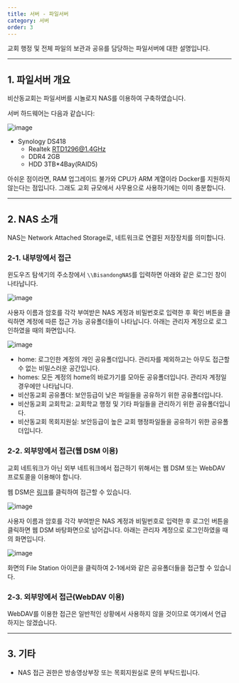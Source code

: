 ```yaml
---
title: 서버 - 파일서버
category: 서버
order: 3
---
```


교회 행정 및 전체 파일의 보관과 공유를 담당하는 파일서버에 대한 설명입니다. 

<hr>

## 1. 파일서버 개요
비산동교회는 파일서버를 시놀로지 NAS를 이용하여 구축하였습니다. 

서버 하드웨어는 다음과 같습니다: 

![image](https://user-images.githubusercontent.com/12420779/107879284-393c8600-6f1b-11eb-9151-e1db59a11479.png)

* Synology DS418
  * Realtek RTD1296@1.4GHz
  * DDR4 2GB
  * HDD 3TB*4Bay(RAID5)

아쉬운 점이라면, RAM 업그레이드 불가와 CPU가 ARM 계열이라 Docker를 지원하지 않는다는 점입니다. 그래도 교회 규모에서 사무용으로 사용하기에는 이미 충분합니다. 

<hr>

## 2. NAS 소개
NAS는 Network Attached Storage로, 네트워크로 연결된 저장장치를 의미합니다. 

### 2-1. 내부망에서 접근
윈도우즈 탐색기의 주소창에서 ```\\BisandongNAS```를 입력하면 아래와 같은 로그인 창이 나타납니다. 

![image](https://user-images.githubusercontent.com/12420779/107879451-27a7ae00-6f1c-11eb-8bd8-49384fdde64e.png)

사용자 이름과 암호를 각각 부여받은 NAS 계정과 비밀번호로 입력한 후 확인 버튼을 클릭하면 계정에 따른 접근 가능 공유폴더들이 나타납니다. 아래는 관리자 계정으로 로그인하였을 때의 화면입니다. 

![image](https://user-images.githubusercontent.com/12420779/107879528-ab619a80-6f1c-11eb-822f-542d9d69e2aa.png)

* home: 로그인한 계정의 개인 공유폴더입니다. 관리자를 제외하고는 아무도 접근할 수 없는 비밀스러운 공간입니다. 
* homes: 모든 계정의 home의 바로가기를 모아둔 공유폴더입니다. 관리자 계정일 경우에만 나타납니다. 
* 비산동교회 공유폴더: 보안등급이 낮은 파일들을 공유하기 위한 공유폴더입니다. 
* 비산동교회 교회학교: 교회학교 행정 및 기타 파일들을 관리하기 위한 공유폴더입니다. 
* 비산동교회 목회지원실: 보안등급이 높은 교회 행정파일들을 공유하기 위한 공유폴더입니다. 

### 2-2. 외부망에서 접근(웹 DSM 이용)
교회 네트워크가 아닌 외부 네트워크에서 접근하기 위해서는 웹 DSM 또는 WebDAV 프로토콜을 이용해야 합니다. 

웹 DSM은 [링크](https://bisandong.synology.me:5001/)를 클릭하여 접근할 수 있습니다. 

![image](https://user-images.githubusercontent.com/12420779/107879668-91748780-6f1d-11eb-97ed-0fcccdf08e04.png)

사용자 이름과 암호를 각각 부여받은 NAS 계정과 비밀번호로 입력한 후 로그인 버튼을 클릭하면 웹 DSM 바탕화면으로 넘어갑니다. 아래는 관리자 계정으로 로그인하였을 때의 화면입니다. 

![image](https://user-images.githubusercontent.com/12420779/107879712-d0a2d880-6f1d-11eb-8e59-1df5d29a5e97.png)

화면의 File Station 아이콘을 클릭하여 2-1에서와 같은 공유폴더들을 접근할 수 있습니다. 

### 2-3. 외부망에서 접근(WebDAV 이용)
WebDAV를 이용한 접근은 일반적인 상황에서 사용하지 않을 것이므로 여기에서 언급하지는 않겠습니다. 

<hr>

## 3. 기타
* NAS 접근 권한은 방송영상부장 또는 목회지원실로 문의 부탁드립니다. 